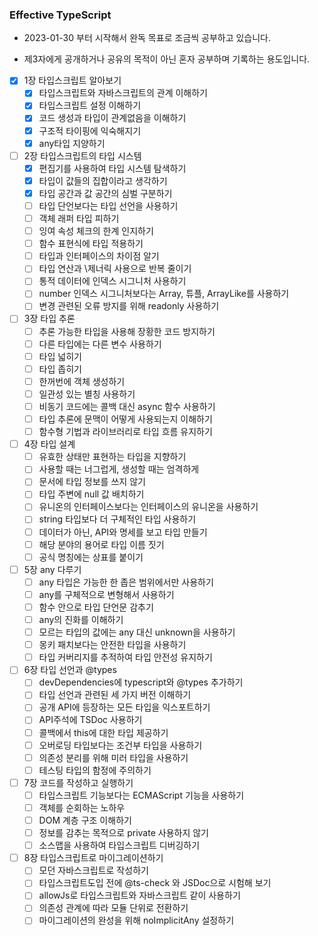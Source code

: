 ### Effective TypeScript
- 2023-01-30 부터 시작해서 완독 목표로 조금씩 공부하고 있습니다.

- 제3자에게 공개하거나 공유의 목적이 아닌 혼자 공부하며 기록하는 용도입니다.

- [x] 1장 타입스크립트 알아보기
	- [x] 타입스크립트와 자바스크립트의 관계 이해하기
	- [x] 타입스크립트 설정 이해하기
	- [x] 코드 생성과 타입이 관계없음을 이해하기
	- [x] 구조적 타이핑에 익숙해지기
	- [x] any타입 지양하기
- [ ] 2장 타입스크립트의 타입 시스템
	- [x] 편집기를 사용하여 타입 시스템 탐색하기
	- [x] 타입이 값들의 집합이라고 생각하기
	- [x] 타입 공간과 값 공간의 심벌 구분하기
	- [ ] 타입 단언보다는 타입 선언을 사용하기
	- [ ] 객체 래퍼 타입 피하기
	- [ ] 잉여 속성 체크의 한계 인지하기
	- [ ] 함수 표현식에 타입 적용하기
	- [ ] 타입과 인터페이스의 차이점 알기
	- [ ] 타입 연산과 \제너릭 사용으로 반복 줄이기
	- [ ] 통적 데이터에 인덱스 시그니처 사용하기
	- [ ] number 인덱스 시그니처보다는 Array, 튜플, ArrayLike를 사용하기
	- [ ] 변경 관련된 오류 방지를 위해 readonly 사용하기
- [ ] 3장 타입 추론
	- [ ] 추론 가능한 타입을 사용해 장황한 코드 방지하기
	- [ ] 다른 타입에는 다른 변수 사용하기
	- [ ] 타입 넓히기
	- [ ] 타입 좁히기
	- [ ] 한꺼번에 객체 생성하기
	- [ ] 일관성 있는 별칭 사용하기
	- [ ] 비동기 코드에는 콜백 대신 async 함수 사용하기
	- [ ] 타입 추론에 문맥이 어떻게 사용되는지 이해하기
	- [ ] 함수형 기법과 라이브러리로 타입 흐름 유지하기
- [ ] 4장 타입 설계
	- [ ] 유효한 상태만 표현하는 타입을 지향하기
	- [ ] 사용할 때는 너그럽게, 생성할 때는 엄격하게
	- [ ] 문서에 타입 정보를 쓰지 않기
	- [ ] 타입 주변에 null 값 배치하기
	- [ ] 유니온의 인터페이스보다는 인터페이스의 유니온을 사용하기
	- [ ] string 타입보다 더 구체적인 타입 사용하기
	- [ ] 데이터가 아닌, API와 명세를 보고 타입 만들기
	- [ ] 해당 분야의 용어로 타입 이름 짓기
	- [ ] 공식 명칭에는 상표를 붙이기
- [ ] 5장 any 다루기
	- [ ] any 타입은 가능한 한 좁은 범위에서만 사용하기
	- [ ] any를 구체적으로 변형해서 사용하기
	- [ ] 함수 안으로 타입 단언문 감추기
	- [ ] any의 진화를 이해하기
	- [ ] 모르는 타입의 값에는 any 대신 unknown을 사용하기
	- [ ] 몽키 패치보다는 안전한 타입을 사용하기
	- [ ] 타입 커버리지를 추적하여 타입 안전성 유지하기
- [ ] 6장 타입 선언과 @types
	- [ ] devDependencies에 typescript와 @types 추가하기
	- [ ] 타입 선언과 관련된 세 가지 버전 이해하기
	- [ ] 공개 API에 등장하는 모든 타입을 익스포트하기
	- [ ] API주석에 TSDoc 사용하기
	- [ ] 콜백에서 this에 대한 타입 제공하기
	- [ ] 오버로딩 타입보다는 조건부 타입을 사용하기
	- [ ] 의존성 분리를 위해 미러 타입을 사용하기
	- [ ] 테스팅 타입의 함정에 주의하기
- [ ] 7장 코드를 작성하고 실행하기
	- [ ] 타입스크립트 기능보다는 ECMAScript 기능을 사용하기
	- [ ] 객체를 순회하는 노하우
	- [ ] DOM 계층 구조 이해하기
	- [ ] 정보를 감추는 목적으로 private 사용하지 않기
	- [ ] 소스맵을 사용하여 타입스크립트 디버깅하기
- [ ] 8장 타입스크립트로 마이그레이션하기
	- [ ] 모던 자바스크립트로 작성하기
	- [ ] 타입스크립트도입 전에 @ts-check 와 JSDoc으로 시험해 보기
	- [ ] allowJs로 타입스크립트와 자바스크립트 같이 사용하기
	- [ ] 의존성 관계에 따라 모듈 단위로 전환하기
	- [ ] 마이그레이션의 완성을 위해 noImplicitAny 설정하기